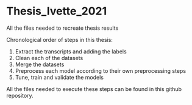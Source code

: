 # Thesis_Ivette_2021
All the files needed to recreate thesis results

Chronological order of steps in this thesis:
1. Extract the transcripts and adding the labels
2. Clean each of the datasets
3. Merge the datasets
4. Preprocess each model according to their own preprocessing steps
5. Tune, train and validate the models

All the files needed to execute these steps can be found in this github repository. 
